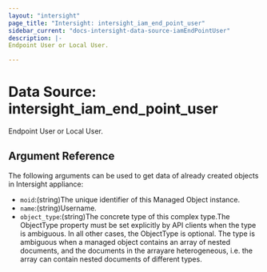 ```yaml
---
layout: "intersight"
page_title: "Intersight: intersight_iam_end_point_user"
sidebar_current: "docs-intersight-data-source-iamEndPointUser"
description: |-
Endpoint User or Local User.

---
```


# Data Source: intersight_iam_end_point_user
Endpoint User or Local User.

## Argument Reference
The following arguments can be used to get data of already created objects in Intersight appliance:
* `moid`:(string)The unique identifier of this Managed Object instance.
* `name`:(string)Username.
* `object_type`:(string)The concrete type of this complex type.The ObjectType property must be set explicitly by API clients when the type is ambiguous. In all other cases, the ObjectType is optional. The type is ambiguous when a managed object contains an array of nested documents, and the documents in the arrayare heterogeneous, i.e. the array can contain nested documents of different types.
